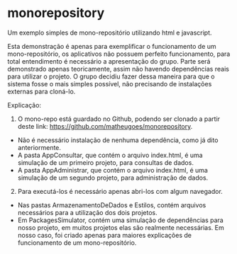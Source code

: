 # monorepository

Um exemplo simples de mono-repositório utilizando html e javascript.

Esta demonstração é apenas para exemplificar o funcionamento de um mono-repositório, os aplicativos não possuem perfeito funcionamento, para total entendimento é necessário a apresentação do grupo. Parte será demonstrado apenas teoricamente, assim não havendo dependências reais para utilizar o projeto. O grupo decidiu fazer dessa maneira para que o sistema fosse o mais simples possível, não precisando de instalações externas para cloná-lo.

Explicação: 
1.	O mono-repo está guardado no Github, podendo ser clonado a partir deste link: https://github.com/matheugoes/monorepository. 

-	Não é necessário instalação de nenhuma dependência, como já dito anteriormente.
-	A pasta AppConsultar, que contém o arquivo index.html, é uma simulação de um primeiro projeto, para consultas de dados. 
-	A pasta AppAdministrar, que contém o arquivo index.html, é uma simulação de um segundo projeto, para administração de dados. 

2.	Para executá-los é necessário apenas abri-los com algum navegador. 

-	Nas pastas ArmazenamentoDeDados e Estilos, contém arquivos necessários para a utilização dos dois projetos.
-	Em PackagesSimulator, contém uma simulação de dependências para nosso projeto, em muitos projetos elas são realmente necessárias. Em nosso caso, foi criado apenas para maiores explicações de funcionamento de um mono-repositório.
